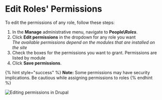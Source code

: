 # Edit Roles' Permissions

To edit the permissions of any role, follow these steps:

1. In the **Manage** administrative menu, navigate to **People\\**_**Roles**_.&#x20;
2. Click **Edit permissions** in the dropdown for any role you want\
   _The available permissions depend on the modules that are installed on the site_&#x20;
3. Check the boxes for the permissions you want to grant. Permissions are listed by module
4. Click **Save permissions**.

{% hint style="success" %}
**Note:** Some permissions may have security implications. Be cautious while assigning permissions to roles
{% endhint %}

![Editing permissions in Drupal](../../../.gitbook/assets/Permissions\_test\_qa\_varbase\_8\_8\_x\_development\_13\_07\_2020.png)

